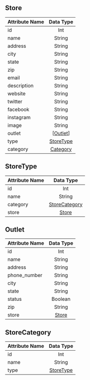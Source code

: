 ## Store
Attribute Name | Data Type
------------ | :-------------:
id | Int
name | String
address | String
city | String
state | String
zip | String
email | String
description | String
website | String
twitter | String
facebook | String
instagram | String
image | String
outlet | [[Outlet](#outlet)]
type | [StoreType](#storetype)
category | [Category](#category)

## StoreType
Attribute Name | Data Type
------------ | :-------------:
id | Int
name | String
category | [StoreCategory](#storecategory)
store | [Store](#store)

## Outlet
Attribute Name | Data Type
------------ | :-------------:
id | Int
name | String
address | String
phone_number | String
city | String
state | String
status | Boolean
zip | String
store | [Store](#store)

## StoreCategory
Attribute Name | Data Type
------------ | :-------------:
id | Int
name | String
type | [StoreType](#storetype)
